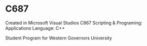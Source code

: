 # C687

Created in Microsoft Visual Studios
C867 Scripting & Programing: Applications
Language: C++

Student Program for Western Governors University
